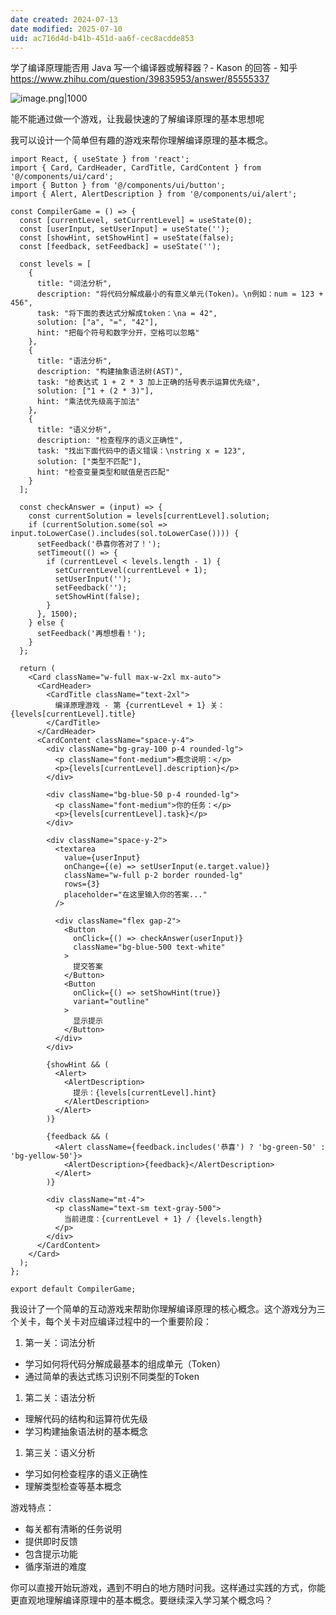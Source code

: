 ```yaml
---
date created: 2024-07-13
date modified: 2025-07-10
uid: ac716d4d-b41b-451d-aa6f-cec8acdde853
---
```


学了编译原理能否用 Java 写一个编译器或解释器？- Kason 的回答 - 知乎  
https://www.zhihu.com/question/39835953/answer/85555337

![image.png|1000](https://imagehosting4picgo.oss-cn-beijing.aliyuncs.com/imagehosting/fix-dir%2Fpicgo%2Fpicgo-clipboard-images%2F2024%2F09%2F20%2F19-46-06-42cd7c36ff98bbff32e0e8d8fad504db-202409201946297-311a2e.png)

能不能通过做一个游戏，让我最快速的了解编译原理的基本思想呢

我可以设计一个简单但有趣的游戏来帮你理解编译原理的基本概念。

```tsx
import React, { useState } from 'react';
import { Card, CardHeader, CardTitle, CardContent } from '@/components/ui/card';
import { Button } from '@/components/ui/button';
import { Alert, AlertDescription } from '@/components/ui/alert';

const CompilerGame = () => {
  const [currentLevel, setCurrentLevel] = useState(0);
  const [userInput, setUserInput] = useState('');
  const [showHint, setShowHint] = useState(false);
  const [feedback, setFeedback] = useState('');

  const levels = [
    {
      title: "词法分析",
      description: "将代码分解成最小的有意义单元(Token)。\n例如：num = 123 + 456",
      task: "将下面的表达式分解成token：\na = 42",
      solution: ["a", "=", "42"],
      hint: "把每个符号和数字分开，空格可以忽略"
    },
    {
      title: "语法分析",
      description: "构建抽象语法树(AST)",
      task: "给表达式 1 + 2 * 3 加上正确的括号表示运算优先级",
      solution: ["1 + (2 * 3)"],
      hint: "乘法优先级高于加法"
    },
    {
      title: "语义分析",
      description: "检查程序的语义正确性",
      task: "找出下面代码中的语义错误：\nstring x = 123",
      solution: ["类型不匹配"],
      hint: "检查变量类型和赋值是否匹配"
    }
  ];

  const checkAnswer = (input) => {
    const currentSolution = levels[currentLevel].solution;
    if (currentSolution.some(sol => input.toLowerCase().includes(sol.toLowerCase()))) {
      setFeedback('恭喜你答对了！');
      setTimeout(() => {
        if (currentLevel < levels.length - 1) {
          setCurrentLevel(currentLevel + 1);
          setUserInput('');
          setFeedback('');
          setShowHint(false);
        }
      }, 1500);
    } else {
      setFeedback('再想想看！');
    }
  };

  return (
    <Card className="w-full max-w-2xl mx-auto">
      <CardHeader>
        <CardTitle className="text-2xl">
          编译原理游戏 - 第 {currentLevel + 1} 关：{levels[currentLevel].title}
        </CardTitle>
      </CardHeader>
      <CardContent className="space-y-4">
        <div className="bg-gray-100 p-4 rounded-lg">
          <p className="font-medium">概念说明：</p>
          <p>{levels[currentLevel].description}</p>
        </div>
        
        <div className="bg-blue-50 p-4 rounded-lg">
          <p className="font-medium">你的任务：</p>
          <p>{levels[currentLevel].task}</p>
        </div>

        <div className="space-y-2">
          <textarea
            value={userInput}
            onChange={(e) => setUserInput(e.target.value)}
            className="w-full p-2 border rounded-lg"
            rows={3}
            placeholder="在这里输入你的答案..."
          />
          
          <div className="flex gap-2">
            <Button 
              onClick={() => checkAnswer(userInput)}
              className="bg-blue-500 text-white"
            >
              提交答案
            </Button>
            <Button 
              onClick={() => setShowHint(true)}
              variant="outline"
            >
              显示提示
            </Button>
          </div>
        </div>

        {showHint && (
          <Alert>
            <AlertDescription>
              提示：{levels[currentLevel].hint}
            </AlertDescription>
          </Alert>
        )}

        {feedback && (
          <Alert className={feedback.includes('恭喜') ? 'bg-green-50' : 'bg-yellow-50'}>
            <AlertDescription>{feedback}</AlertDescription>
          </Alert>
        )}

        <div className="mt-4">
          <p className="text-sm text-gray-500">
            当前进度：{currentLevel + 1} / {levels.length}
          </p>
        </div>
      </CardContent>
    </Card>
  );
};

export default CompilerGame;

```

我设计了一个简单的互动游戏来帮助你理解编译原理的核心概念。这个游戏分为三个关卡，每个关卡对应编译过程中的一个重要阶段：

1. 第一关：词法分析
- 学习如何将代码分解成最基本的组成单元（Token）
- 通过简单的表达式练习识别不同类型的Token

1. 第二关：语法分析
- 理解代码的结构和运算符优先级
- 学习构建抽象语法树的基本概念

1. 第三关：语义分析
- 学习如何检查程序的语义正确性
- 理解类型检查等基本概念

游戏特点：

- 每关都有清晰的任务说明
- 提供即时反馈
- 包含提示功能
- 循序渐进的难度

你可以直接开始玩游戏，遇到不明白的地方随时问我。这样通过实践的方式，你能更直观地理解编译原理中的基本概念。要继续深入学习某个概念吗？
